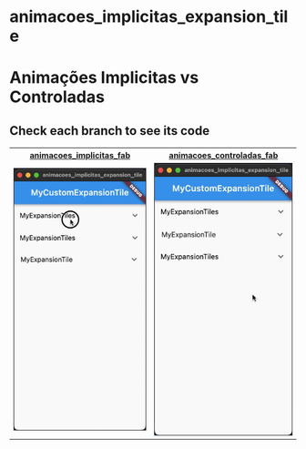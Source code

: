 # animacoes_implicitas_expansion_tile
# Animações Implicitas vs Controladas

## Check each branch to see its code


<table>
<tr>
<th> <a href="https://github.com/Decripter/animacoes_expansion_tile/tree/implicitas"> animacoes_implicitas_fab</a> </th>
<th> <a href="https://github.com/Decripter/animacoes_expansion_tile/tree/controladas"> animacoes_controladas_fab</a> </th>
</tr>
<tr>
<td>
<img src="implicitas.gif" >


</td>
<td>

<img src="controladas.gif" >


</td>
</tr>
</table>